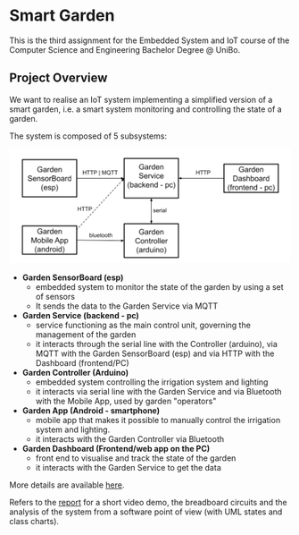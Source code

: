 # Smart Garden

This is the third assignment for the Embedded System and IoT course of the Computer Science and Engineering Bachelor Degree @ 
UniBo.

## Project Overview
We want to realise an IoT system implementing a simplified version of a smart garden, i.e. a smart system monitoring and 
controlling the state of a garden.

The system is composed of 5 subsystems:

![Smart Garden architecture](./doc/img/arch.png)

- **Garden SensorBoard (esp)**
    - embedded system to monitor the state of the garden by using a set of sensors
    - It sends the data to the Garden Service via MQTT
- **Garden Service (backend - pc)**
    - service functioning as the main control unit, governing the management of the garden
    - it interacts through the serial line with the Controller (arduino), via MQTT with the Garden SensorBoard (esp) and via HTTP 
with the Dashboard (frontend/PC)
- **Garden Controller (Arduino)**
    - embedded system controlling the irrigation system and lighting
    - it interacts via serial line with the Garden Service and via Bluetooth with the Mobile App, used by garden "operators"
- **Garden App (Android - smartphone)**
    - mobile app that makes it possible to manually control the irrigation system and lighting.
    - it interacts with the Garden Controller via Bluetooth
- **Garden Dashboard (Frontend/web app on the PC)**
    - front end to visualise and track the state of the garden
    - it interacts with the Garden Service to get the data

More details are available [here](./doc/Assignment%233-requirements.pdf).

Refers to the [report](./doc/report.pdf) for a short video demo, the breadboard circuits and the analysis of the system from a software point of view (with UML states and class charts).
